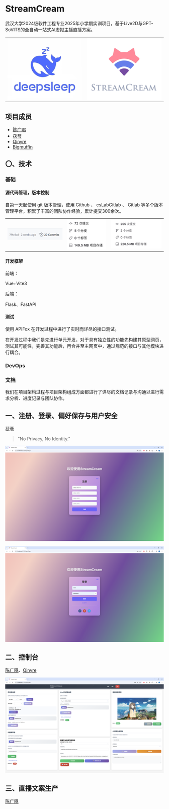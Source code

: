 # StreamCream

武汉大学2024级软件工程专业2025年小学期实训项目，基于Live2D与GPT-SoVITS的全自动一站式AI虚拟主播直播方案。

|  |  |
| --- | --- |
| ![队伍徽标](assets/队伍徽标.jpg) | ![项目徽标](assets/项目徽标.jpg) |

## 项目成员

- [陈广隰](https://github.com/Enchograph)
- [茯苓](https://github.com/wofiporia)
- [Qinyre](https://github.com/qinyre)
- [Bigmuffin](https://github.com/Bigmuffin2005)

## 〇、技术

### 基础

#### 源代码管理，版本控制

自第一天起使用 git 版本管理，使用 Github 、 csLabGitlab 、 Gitlab 等多个版本管理平台，积累了丰富的团队协作经验，累计提交300余次。

|  |  |  |
| --- | --- | --- |
|![](assets/git1.png) | ![](assets/git2.png) | ![](assets/git3.png) |

#### 开发框架

前端：

Vue+Vite3

后端：

Flask、FastAPI

#### 测试

使用 APIFox 在开发过程中进行了实时而详尽的接口测试。

在开发过程中我们是先进行单元开发，对于具有独立性的功能先构建其原型网页，测试其可能性，完善其功能后，再合并至主网页中，通过规范的接口与其他模块进行耦合。

### DevOps

### 文档

我们在项目架构过程与项目架构组成方面都进行了详尽的文档记录与沟通以进行需求分析、进度记录与团队协作。

## 一、注册、登录、偏好保存与用户安全

[茯苓](https://github.com/wofiporia)

> "No Privacy, No Identity."

![](assets/prototype/register.png)

![](assets/prototype/login.png)

## 二、控制台

[陈广隰](https://github.com/Enchograph)、[Qinyre](https://github.com/qinyre)

![](assets/prototype/控制台.png)

## 三、直播文案生产

[陈广隰](https://github.com/Enchograph)

